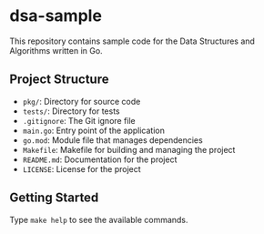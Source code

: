 # dsa-sample

This repository contains sample code for the Data Structures and Algorithms written in Go.

## Project Structure

- `pkg/`: Directory for source code
- `tests/`: Directory for tests
- `.gitignore`: The Git ignore file
- `main.go`: Entry point of the application
- `go.mod`: Module file that manages dependencies
- `Makefile`: Makefile for building and managing the project
- `README.md`: Documentation for the project
- `LICENSE`: License for the project

## Getting Started

Type `make help` to see the available commands.
